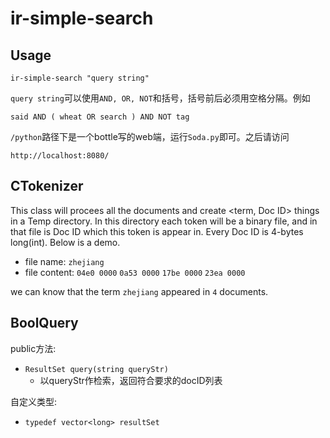 ir-simple-search
================

Usage
-----
`ir-simple-search "query string"`

`query string`可以使用`AND, OR, NOT`和括号，括号前后必须用空格分隔。例如

`said AND ( wheat OR search ) AND NOT tag`

`/python`路径下是一个bottle写的web端，运行`Soda.py`即可。之后请访问

`http://localhost:8080/`


CTokenizer 
-------
This class will procees all the documents and create <term, Doc ID> things in a Temp directory. In this directory each token will be a binary file, and in that file is Doc ID which this token is appear in. Every Doc ID is 4-bytes long(int). Below is a demo.<br>
* file name: `zhejiang`<br>
* file content: `04e0 0000` `0a53 0000` `17be 0000` `23ea 0000`<br>

we can know that the term `zhejiang` appeared in `4` documents.

BoolQuery
---------

public方法:

* `ResultSet query(string queryStr)`
    - 以queryStr作检索，返回符合要求的docID列表

自定义类型:

* `typedef vector<long> resultSet`